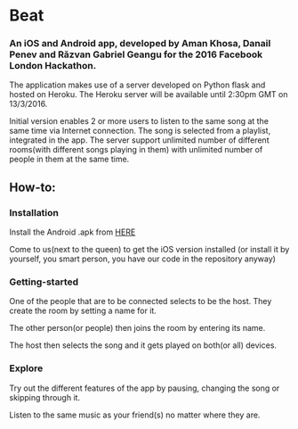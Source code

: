 # Beat
### An iOS and Android app, developed by Aman Khosa, Danail Penev and Răzvan Gabriel Geangu for the 2016 Facebook London Hackathon.

The application makes use of a server developed on Python flask and hosted on Heroku. The Heroku server will be available until 2:30pm GMT on 13/3/2016.


Initial version enables 2 or more users to listen to the same song at the same time via Internet connection. 
The song is selected from a playlist, integrated in the app. The server support unlimited number of different rooms(with different songs playing in them) with unlimited number of people in them at the same time.

## How-to:

### Installation
Install the Android .apk from [HERE](http://bit.ly/1QVn0YU)

Come to us(next to the queen) to get the iOS version installed (or install it by yourself, you smart person, you have our code in the repository anyway)

### Getting-started
One of the people that are to be connected selects to be the host. They create the room by setting a name for it.

The other person(or people) then joins the room by entering its name.

The host then selects the song and it gets played on both(or all) devices.

### Explore
Try out the different features of the app by pausing, changing the song or skipping through it.

Listen to the same music as your friend(s) no matter where they are.